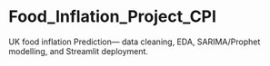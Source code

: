 # Food_Inflation_Project_CPI
UK food inflation Prediction— data cleaning, EDA, SARIMA/Prophet modelling, and Streamlit deployment.
